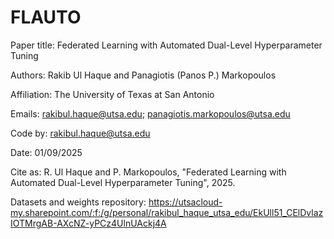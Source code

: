 # FLAUTO

Paper title: Federated Learning with Automated Dual-Level Hyperparameter Tuning

Authors: Rakib Ul Haque and Panagiotis (Panos P.) Markopoulos

Affiliation: The University of Texas at San Antonio

Emails: rakibul.haque@utsa.edu; panagiotis.markopoulos@utsa.edu
 
Code by: rakibul.haque@utsa.edu

Date: 01/09/2025
 
Cite as: R. Ul Haque and P. Markopoulos, "Federated Learning with Automated Dual-Level Hyperparameter Tuning", 2025.
 
Datasets and weights repository: https://utsacloud-my.sharepoint.com/:f:/g/personal/rakibul_haque_utsa_edu/EkUll51_CElDvlazIOTMrgAB-AXcNZ-yPCz4UlnUAckj4A
